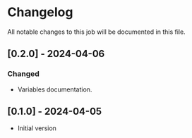 # Changelog

All notable changes to this job will be documented in this file.

## [0.2.0] - 2024-04-06

### Changed

* Variables documentation.

## [0.1.0] - 2024-04-05

* Initial version
